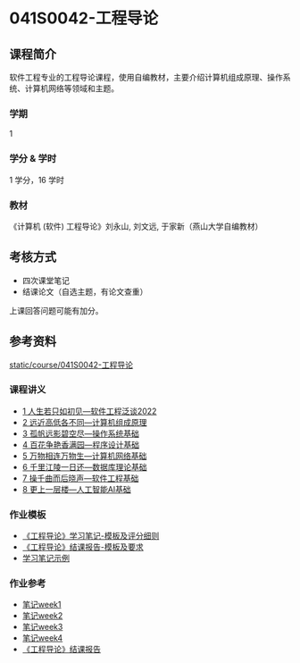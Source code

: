 # 041S0042-工程导论

## 课程简介

软件工程专业的工程导论课程，使用自编教材，主要介绍计算机组成原理、操作系统、计算机网络等领域和主题。

### 学期

1

### 学分 & 学时

1 学分，16 学时

### 教材

《计算机 (软件) 工程导论》刘永山, 刘文远, 于家新（燕山大学自编教材）

## 考核方式

- 四次课堂笔记
- 结课论文（自选主题，有论文查重）

上课回答问题可能有加分。

## 参考资料

[static/course/041S0042-工程导论](https://github.com/rurumuri/ysuse-2022/tree/master/static/course/041S0042-%E5%B7%A5%E7%A8%8B%E5%AF%BC%E8%AE%BA)

### 课程讲义

- [1 人生若只如初见—软件工程泛谈2022](../../static/course/041S0042-工程导论/slide/1%20人生若只如初见—软件工程泛谈2022.pdf)
- [2 远近高低各不同—计算机组成原理](../../static/course/041S0042-工程导论/slide/2%20远近高低各不同—计算机组成原理.pdf)
- [3 孤帆远影碧空尽—操作系统基础](../../static/course/041S0042-工程导论/slide/3%20孤帆远影碧空尽—操作系统基础.pdf)
- [4 百花争艳香满园—程序设计基础](../../static/course/041S0042-工程导论/slide/4%20百花争艳香满园—程序设计基础.pdf)
- [5 万物相连万物生—计算机网络基础](../../static/course/041S0042-工程导论/slide/5%20万物相连万物生—计算机网络基础.pdf)
- [6 千里江陵一日还—数据库理论基础](../../static/course/041S0042-工程导论/slide/6%20千里江陵一日还—数据库理论基础.pdf)
- [7 操千曲而后晓声—软件工程基础](../../static/course/041S0042-工程导论/slide/7%20操千曲而后晓声—软件工程基础.pdf)
- [8 更上一层楼—人工智能AI基础](../../static/course/041S0042-工程导论/slide/8%20更上一层楼—人工智能AI基础.pdf)

### 作业模板

- [《工程导论》学习笔记-模板及评分细则](../../static/course/041S0042-工程导论/hw/《工程导论》学习笔记-模板及评分细则.doc)
- [《工程导论》结课报告-模板及要求](../../static/course/041S0042-工程导论/hw/《工程导论》结课报告-模板及要求.docx)
- [学习笔记示例](../../static/course/041S0042-工程导论/hw/学习笔记示例.pdf)


### 作业参考

- [笔记week1](../../static/course/041S0042-工程导论/hw/笔记week1.doc)
- [笔记week2](../../static/course/041S0042-工程导论/hw/笔记week2.doc)
- [笔记week3](../../static/course/041S0042-工程导论/hw/笔记week3.doc)
- [笔记week4](../../static/course/041S0042-工程导论/hw/笔记week4.doc)
- [《工程导论》结课报告](../../static/course/041S0042-工程导论/hw/《工程导论》结课报告.docx)